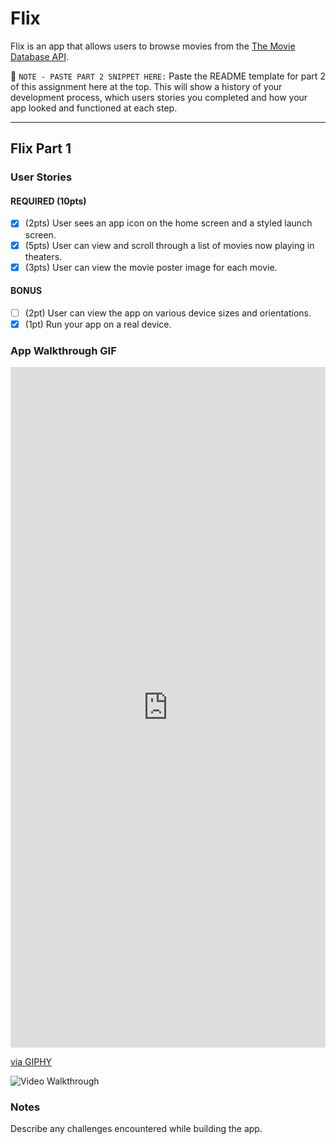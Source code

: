 # Flix

Flix is an app that allows users to browse movies from the [The Movie Database API](http://docs.themoviedb.apiary.io/#).

📝 `NOTE - PASTE PART 2 SNIPPET HERE:` Paste the README template for part 2 of this assignment here at the top. This will show a history of your development process, which users stories you completed and how your app looked and functioned at each step.

---

## Flix Part 1

### User Stories

#### REQUIRED (10pts)
- [x] (2pts) User sees an app icon on the home screen and a styled launch screen.
- [x] (5pts) User can view and scroll through a list of movies now playing in theaters.
- [x] (3pts) User can view the movie poster image for each movie.

#### BONUS
- [ ] (2pt) User can view the app on various device sizes and orientations.
- [x] (1pt) Run your app on a real device.

### App Walkthrough GIF

<div style="width:100%;height:0;padding-bottom:216%;position:relative;"><iframe src="https://giphy.com/embed/A3Bt4GkUWznxnnWbux" width="100%" height="100%" style="position:absolute" frameBorder="0" class="giphy-embed" allowFullScreen></iframe></div><p><a href="https://giphy.com/gifs/A3Bt4GkUWznxnnWbux">via GIPHY</a></p>
<img src='https://giphy.com/embed/A3Bt4GkUWznxnnWbux' title='Video Walkthrough' width='' alt='Video Walkthrough' />



### Notes
Describe any challenges encountered while building the app.
